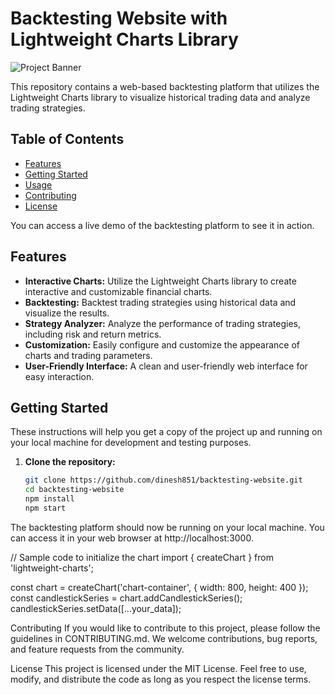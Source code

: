 # Backtesting Website with Lightweight Charts Library

![Project Banner](link_to_project_banner_image.png)

This repository contains a web-based backtesting platform that utilizes the Lightweight Charts library to visualize historical trading data and analyze trading strategies.

## Table of Contents

 
- [Features](#features)
- [Getting Started](#getting-started)
- [Usage](#usage)
- [Contributing](#contributing)
- [License](#license)

 

You can access a live demo of the backtesting platform to see it in action.

## Features

- **Interactive Charts:** Utilize the Lightweight Charts library to create interactive and customizable financial charts.
- **Backtesting:** Backtest trading strategies using historical data and visualize the results.
- **Strategy Analyzer:** Analyze the performance of trading strategies, including risk and return metrics.
- **Customization:** Easily configure and customize the appearance of charts and trading parameters.
- **User-Friendly Interface:** A clean and user-friendly web interface for easy interaction.

## Getting Started

These instructions will help you get a copy of the project up and running on your local machine for development and testing purposes.

1. **Clone the repository:**

   ```bash
   git clone https://github.com/dinesh851/backtesting-website.git
   cd backtesting-website
   npm install
   npm start

The backtesting platform should now be running on your local machine. You can access it in your web browser at http://localhost:3000.

// Sample code to initialize the chart
import { createChart } from 'lightweight-charts';

const chart = createChart('chart-container', { width: 800, height: 400 });
const candlestickSeries = chart.addCandlestickSeries();
candlestickSeries.setData([...your_data]);

Contributing
If you would like to contribute to this project, please follow the guidelines in CONTRIBUTING.md. We welcome contributions, bug reports, and feature requests from the community.

License
This project is licensed under the MIT License. Feel free to use, modify, and distribute the code as long as you respect the license terms.
